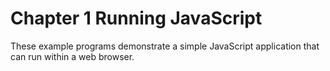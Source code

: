 # Chapter 1 Running JavaScript

These example programs demonstrate a simple JavaScript application that can run within a web browser.